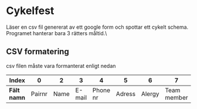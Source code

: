 # Cykelfest

Läser en csv fil genererat av ett google form och spottar ett cykelt schema.\
Programet hanterar bara 3 rätters måltid.\



## CSV formatering
csv filen måste vara formanterat enligt nedan
 
|Index   | 0      | 2     | 3      | 4        | 5      | 6      | 7           | 9       | 11     | 
|--------|--------|-------|--------|----------|--------|--------|-------------|---------|--------|
<b>Fält namn</b>| Pairnr | Name  | E-mail | Phone nr | Adress | Alergy | Team member | Alcohol | Tockock|

